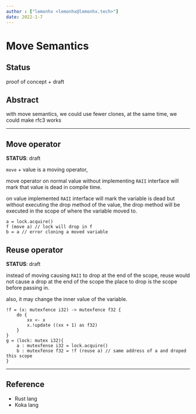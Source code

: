 ```yaml
---
author : ["lemonhx <lemonhx@lemonhx.tech>"]
date: 2022-1-7
---
```



# Move Semantics

## Status
proof of concept + draft

## Abstract
with move semantics, we could use fewer clones,
at the same time, we could make rfc3 works

---

## Move operator
**STATUS**: draft

`move` + value is a moving operator,

move operator on normal value without implementing `RAII` interface will mark
that value is dead in compile time.

on value implemented `RAII` interface will mark the variable is dead but without executing the drop method of the value, the drop method will be executed in the scope of where the variable moved to.

```kat
a = lock.acquire()
f (move a) // lock will drop in f
b = a // error cloning a moved variable
```

## Reuse operator
**STATUS**: draft

instead of moving causing `RAII` to drop at the end of the scope,
reuse would not cause a drop at the end of the scope the place to drop is the scope before passing in.

also, it may change the inner value of the variable.

```kat
!f = (x: mutexfence i32) -> mutexfence f32 {
    do {
        xx <- x
        x.!update ((xx + 1) as f32)
    }
}
g = (lock: mutex i32){
    a : mutexfense i32 = lock.acquire()
    b : mutexfense f32 = !f (reuse a) // same address of a and droped this scope
}
```

---

## Reference
- Rust lang
- Koka lang